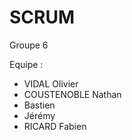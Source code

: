 # SCRUM
Groupe 6

Equipe :
- VIDAL Olivier
- COUSTENOBLE Nathan
- Bastien
- Jérémy
- RICARD Fabien


